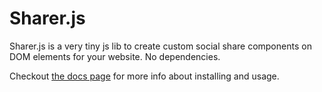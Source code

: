 Sharer.js
=========

Sharer.js is a very tiny js lib to create custom social share components on DOM elements for your website. No dependencies.

Checkout [the docs page](https://ellisonleao.github.io/sharer.js/) for more info about installing and usage.
